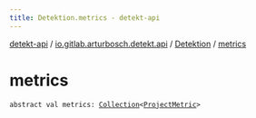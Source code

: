 ```yaml
---
title: Detektion.metrics - detekt-api
---
```


[detekt-api](../../index.html) / [io.gitlab.arturbosch.detekt.api](../index.html) / [Detektion](index.html) / [metrics](./metrics.html)

# metrics

`abstract val metrics: `[`Collection`](https://kotlinlang.org/api/latest/jvm/stdlib/kotlin.collections/-collection/index.html)`<`[`ProjectMetric`](../-project-metric/index.html)`>`